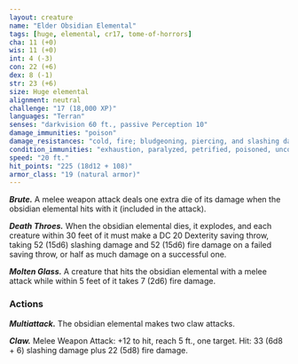 ```yaml
---
layout: creature
name: "Elder Obsidian Elemental"
tags: [huge, elemental, cr17, tome-of-horrors]
cha: 11 (+0)
wis: 11 (+0)
int: 4 (-3)
con: 22 (+6)
dex: 8 (-1)
str: 23 (+6)
size: Huge elemental
alignment: neutral
challenge: "17 (18,000 XP)"
languages: "Terran"
senses: "darkvision 60 ft., passive Perception 10"
damage_immunities: "poison"
damage_resistances: "cold, fire; bludgeoning, piercing, and slashing damage from nonmagical weapons"
condition_immunities: "exhaustion, paralyzed, petrified, poisoned, unconscious"
speed: "20 ft."
hit_points: "225 (18d12 + 108)"
armor_class: "19 (natural armor)"
---
```


***Brute.*** A melee weapon attack deals one extra die of its damage when
the obsidian elemental hits with it (included in the attack).

***Death Throes.*** When the obsidian elemental dies, it explodes, and each
creature within 30 feet of it must make a DC 20 Dexterity saving throw,
taking 52 (15d6) slashing damage and 52 (15d6) fire damage on a failed
saving throw, or half as much damage on a successful one.

***Molten Glass.*** A creature that hits the obsidian elemental with a melee
attack while within 5 feet of it takes 7 (2d6) fire damage.

### Actions

***Multiattack.*** The obsidian elemental makes two claw attacks.

***Claw.*** Melee Weapon Attack: +12 to hit, reach 5 ft., one target. Hit: 33
(6d8 + 6) slashing damage plus 22 (5d8) fire damage.
